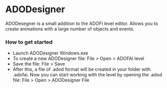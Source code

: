 # ADODesigner
ADODesegner is a small addition to the ADOFI level editor. Allows you to create animations with a large number of objects and events.
### How to get started
* Launch ADODesigner Windows.exe
* To create a new ADODesigner file: File > Open > ADOFAI level
* Save the file: File > Save
* After this, a file of .adod format will be created in your folder with .adofai. Now you can start working with the level by opening the .adod file: File > Open > ADODesigner File
